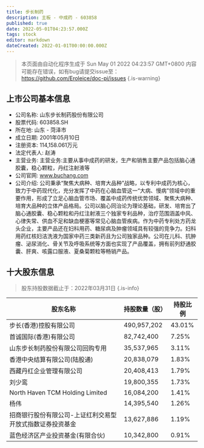 ```yaml
---
title: 步长制药
description: 主板 - 中成药 - 603858
published: true
date: 2022-05-01T04:23:57.000Z
tags: stock
editor: markdown
dateCreated: 2022-01-01T00:00:00.000Z
---
```


> 本页面由自动化程序生成于 Sun May 01 2022 04:23:57 GMT+0800
> 内容可能存在错误，如有bug请提交issue至：https://github.com/Eroleice/doc-pi/issues
{.is-warning}

## 上市公司基本信息
- 公司名称: 山东步长制药股份有限公司
- 股票代码: 603858.SH
- 所在地: 山东 - 菏泽市
- 成立日期: 2001年05月10日
- 注册资本: 114,158.061万元
- 法定代表人: 赵涛
- 主营业务: 主营业务:主要从事中成药的研发，生产和销售主要产品包括脑心通胶囊，稳心颗粒，丹红注射液等
- 公司官网: www.buchang.com
- 公司介绍: 公司秉承“聚焦大病种、培育大品种”战略，以专利中成药为核心，致力于中药现代化，充分发挥了中药在心脑血管这一“大病、慢病”领域中的重要作用，形成了立足心脑血管市场、覆盖中成药传统优势领域、聚焦大病种、培育大品种的立体产品格局。公司以脑心同治论为理论基础，研发、培育出了脑心通胶囊、稳心颗粒和丹红注射液三个独家专利品种，治疗范围涵盖中风、心律失常、供血不足和缺血梗塞等常见心脑血管疾病。作为中药专利处方药龙头企业，主要产品还在妇科用药、糖尿病及肿瘤领域具有较强的竞争力。妇科用药红核妇洁洗液为国家中药三类新药且为公司独家品种。公司在儿科、抗肿瘤、泌尿消化、骨关节及呼吸系统等方面也实现了产品覆盖，拥有前列舒通胶囊、肝爽、咳露口服液、夏桑菊颗粒等畅销产品。


## 十大股东信息
> 股东持股数据截止于：2022年03月31日
{.is-info}

| 股东名称 | 持股数量（股） | 持股比例 |
| --- | --- | --- |
| 步长(香港)控股有限公司 | 490,957,202 | 43.01% |
| 首诚国际(香港)有限公司 | 82,742,400 | 7.25% |
| 山东步长制药股份有限公司回购专用 | 35,537,965 | 3.11% |
| 香港中央结算有限公司(陆股通) | 20,838,079 | 1.83% |
| 西藏丹红企业管理有限公司 | 20,408,413 | 1.79% |
| 刘少鸾 | 19,800,355 | 1.73% |
| North Haven TCM Holding Limited | 16,084,200 | 1.41% |
| 杨伟 | 14,395,540 | 1.26% |
| 招商银行股份有限公司-上证红利交易型开放式指数证券投资基金 | 13,627,886 | 1.19% |
| 蓝色经济区产业投资基金(有限合伙) | 10,342,800 | 0.91% |




